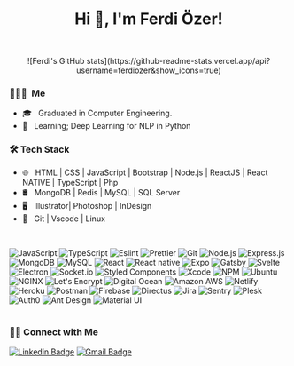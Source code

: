 
<h1 align="center">Hi 👋, I'm  Ferdi Özer!</h1>
<br>

<p align = "center">
 ![Ferdi's GitHub stats](https://github-readme-stats.vercel.app/api?username=ferdiozer&show_icons=true)

</p>

<h3> 👨🏻‍💻 &nbsp;Me </h3>

- 🎓 &nbsp; Graduated in Computer Engineering.
- :rocket: &nbsp; Learning; Deep Learning for NLP in Python

<h3>🛠 Tech Stack</h3>

- 🌐 &nbsp; HTML | CSS | JavaScript | Bootstrap | Node.js | ReactJS | React NATIVE | TypeScript | Php
- 🛢 &nbsp; MongoDB | Redis | MySQL | SQL Server
- 🖥 &nbsp; Illustrator| Photoshop | InDesign
- 🔧 &nbsp; Git | Vscode | Linux

<br/>

![JavaScript](https://img.shields.io/badge/-JavaScript-000?&logo=JavaScript)
![TypeScript](https://img.shields.io/badge/-TypeScript-000?&logo=TypeScript&logoColor=007ACC)
![Eslint](https://img.shields.io/badge/-Eslint-000?&logo=Eslint)
![Prettier](https://img.shields.io/badge/-Prettier-000?&logo=Prettier)
![Git](https://img.shields.io/badge/-Git-000?&logo=git)
![Node.js](https://img.shields.io/badge/-Node.js-000?&logo=node.js)
![Express.js](https://img.shields.io/badge/-Express.js-000)
![MongoDB](https://img.shields.io/badge/-MongoDB-000?&logo=mongodb)
![MySQL](https://img.shields.io/badge/-MySQL-000?&logo=mysql&logoColor=FFFFFF)
![React](https://img.shields.io/badge/-React-000?&logo=React)
![React native](https://img.shields.io/badge/-React%20native-000?&logo=React)
![Expo](https://img.shields.io/badge/-Expo-000?&logo=Expo)
![Gatsby](https://img.shields.io/badge/-Gatsby-000?&logo=Gatsby)
![Svelte](https://img.shields.io/badge/-Svelte-000?&logo=Svelte)
![Electron](https://img.shields.io/badge/-Electron-000?&logo=Electron)
![Socket.io](https://img.shields.io/badge/-Socket.io-000?&logo=Socket.io)
![Styled Components](https://img.shields.io/badge/-Styled%20Components-000?&logo=styled-components)
![Xcode](https://img.shields.io/badge/-Xcode-000?&logo=Xcode)
![NPM](https://img.shields.io/badge/-NPM-000?&logo=NPM)
![Ubuntu](https://img.shields.io/badge/-Ubuntu-000?&logo=Ubuntu)
![NGINX](https://img.shields.io/badge/-NGINX-000?&logo=NGINX)
![Let's Encrypt](https://img.shields.io/badge/-Let's%20Encrypt-000?&logo=lets-encrypt)
![Digital Ocean](https://img.shields.io/badge/-Digital%20Ocean-000?&logo=DigitalOcean)
![Amazon AWS](https://img.shields.io/badge/-Amazon%20AWS-000?&logo=amazon-aws)
![Netlify](https://img.shields.io/badge/-Netlify-000?&logo=Netlify)
![Heroku](https://img.shields.io/badge/-Heroku-000?&logo=Heroku)
![Postman](https://img.shields.io/badge/-Postman-000?&logo=Postman)
![Firebase](https://img.shields.io/badge/-Firebase-000?&logo=Firebase)
![Directus](https://img.shields.io/badge/-Directus-000?&logo=Directus)
![Jira](https://img.shields.io/badge/-Jira-000?&logo=jira-software)
![Sentry](https://img.shields.io/badge/-Sentry-000?&logo=Sentry)
![Plesk](https://img.shields.io/badge/-Plesk-000?&logo=Plesk)
![Auth0](https://img.shields.io/badge/-Auth0-000?&logo=Auth0)
![Ant Design](https://img.shields.io/badge/-Ant%20Design-000?&logo=Ant-Design)
![Material UI](https://img.shields.io/badge/-Material%20UI-000?&logo=Material-UI)
<br />
<br />
<h3> 🤝🏻 Connect with Me </h3>

[![Linkedin Badge](https://img.shields.io/badge/-LinkedIn-blue?style=flat-square&logo=Linkedin&logoColor=white&link=https://www.linkedin.com/in/ferdiozer)](https://www.linkedin.com/in/ferdiozer)
[![Gmail Badge](https://img.shields.io/badge/-Gmail-c14438?style=flat-square&logo=Gmail&logoColor=white&link=mailto:info@ferdiozer.com)](mailto:info@ferdiozer.com)


<!--
**ferdiozer/ferdiozer** is a ✨ _special_ ✨ repository because its `README.md` (this file) appears on your GitHub profile.

Here are some ideas to get you started:

- 🔭 I’m currently working on ...
- 🌱 I’m currently learning ...
- 👯 I’m looking to collaborate on ...
- 🤔 I’m looking for help with ...
- 💬 Ask me about ...
- 📫 How to reach me: ...
- 😄 Pronouns: ...
- ⚡ Fun fact: ...
-->
